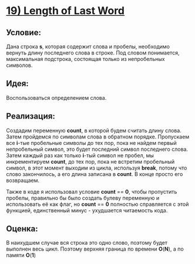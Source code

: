 # [**19) Length of Last Word**](https://leetcode.com/problems/length-of-last-word/description/)

## **Условие:**

Дана строка **s**, которая содержит слова и пробелы, необходимо вернуть длину последнего слова в строке. Под словом понимается, максимальная подстрока, состоящая только из непробельных символов.

## **Идея:**

Воспользоваться определением слова.

## **Реализация:**

Создадим переменную **count**, в которой будем считать длину слова. Затем пройдемся по символам слова в обратном порядке. Пропускаем все **i**-тые пробельные символы до тех пор, пока не найдем первый непробельный символ, это будет последний символ последнего слова. Затем каждый раз как только **i**-тый символ не пробел, мы инкрементируем **count**, до тех пор, пока не встретим пробельный символ, в этот момент выходим из цикла, используя **break**, потому что слово закончилось, а его длина записана в **count**. В конце просто его возвращаем.

Также в коде я использовал условие **count** == **0**, чтобы пропустить пробелы, правильно бы было создать булеву переменную и использовать её как флаг, но **count** == **0** полностью справляется с этой функцией, единственный минус - ухудшается читаемость кода.



## **Оценка:**

В наихудшем случае вся строка это одно слово, поэтому будет выполнен весь цикл. Поэтому верхняя граница по времени **O**(**N**), а по памяти **O**(**1**)

